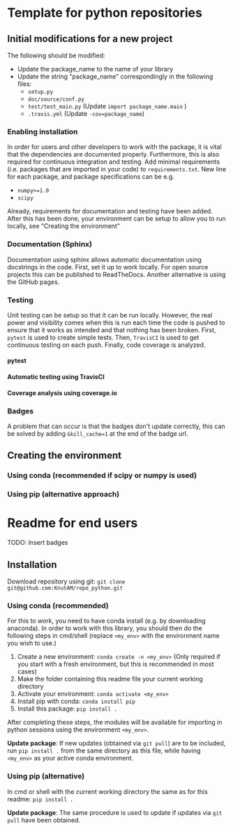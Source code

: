 # Template for python repositories
## Initial modifications for a new project

The following should be modified:

- Update the package_name to the name of your library
- Update the string "package_name" correspondingly in the following files:
  - ``setup.py`` 
  - ``doc/source/conf.py``
  - `test/test_main.py` (Update ``import package_name.main`` )
  - ``.travis.yml``  (Update ``-cov=package_name``)

### Enabling installation

In order for users and other developers to work with the package, it is vital that the dependencies are documented properly. Furthermore, this is also required for continuous integration and testing. Add minimal requirements (i.e. packages that are imported in your code) to `requirements.txt`. New line for each package, and package specifications can be e.g. 

- `numpy>=1.0`
- `scipy`

Already, requirements for documentation and testing have been added. After this has been done, your environment can be setup to allow you to run locally, see "Creating the environment"

### Documentation (Sphinx)

Documentation using sphinx allows automatic documentation using docstrings in the code. First, set it up to work locally. For open source projects this can be published to ReadTheDocs. Another alternative is using the GitHub pages. 

### Testing

Unit testing can be setup so that it can be run locally. However, the real power and visibility comes when this is run each time the code is pushed to ensure that it works as intended and that nothing has been broken. First, `pytest` is used to create simple tests. Then, `TravisCI` is used to get continuous testing on each push. Finally, code coverage is analyzed. 

#### pytest

#### Automatic testing using TravisCI

#### Coverage analysis using coverage.io

### Badges

A problem that can occur is that the badges don't update correctly, this can be solved by adding `&kill_cache=1` at the end of the badge url. 

## Creating the environment

### Using conda (recommended if scipy or numpy is used)



### Using pip (alternative approach)

# Readme for end users

TODO: Insert badges

## Installation

Download repository using git: ``git clone git@github.com:KnutAM/repo_python.git``

### Using conda (recommended)

For this to work, you need to have conda install (e.g. by downloading anaconda). In order to work with this library, you should then do the following steps in cmd/shell (replace `<my_env>` with the environment name you wish to use.)

1. Create a new environment: `conda create -n <my_env>`  (Only required if you start with a fresh environment, but this is recommended in most cases)
2. Make the folder containing this readme file your current working directory
3. Activate your environment: `conda activate <my_env>`
4. Install pip with conda: `conda install pip`
5. Install this package: `pip install .`

After completing these steps, the modules will be available for importing in python sessions using the environment `<my_env>`. 

**Update package**: If new updates (obtained via `git pull`) are to be included, run `pip install .` from the same directory as this file, while having `<my_env>` as your active conda environment. 

### Using pip (alternative)

In cmd or shell with the current working directory the same as for this readme: `pip install .`

**Update package**: The same procedure is used to update if updates via `git pull` have been obtained. 
